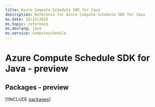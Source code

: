 ```yaml
---
title: Azure Compute Schedule SDK for Java
description: Reference for Azure Compute Schedule SDK for Java
ms.date: 10/22/2025
ms.topic: reference
ms.devlang: java
ms.service: computeschedule
---
```

# Azure Compute Schedule SDK for Java - preview
## Packages - preview
[!INCLUDE [packages](compute-schedule-index.md)]